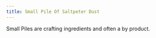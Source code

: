 ```yaml
---
title: Small Pile Of Saltpeter Dust
---
```


<ItemImage file="small_pile_of_saltpeter_dust" alt="Small Pile Of Saltpeter Dust" size="200" />

Small Piles are crafting ingredients and often a by product.
